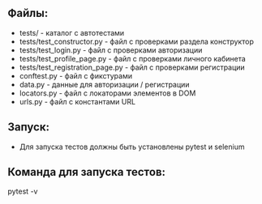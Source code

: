 
## Файлы:
- tests/ - каталог с автотестами
- tests/test_constructor.py - файл с проверками раздела конструктор
- tests/test_login.py - файл с проверками авторизации
- tests/test_profile_page.py - файл с проверками личного кабинета
- tests/test_registration_page.py - файл с проверками регистрации
- conftest.py - файл с фикстурами
- data.py - данные для авторизации / регистрации
- locators.py - файл с локаторами элементов в DOM
- urls.py - файл с константами URL

## Запуск:
- Для запуска тестов должны быть установлены pytest и selenium

## Команда для запуска тестов:
pytest -v